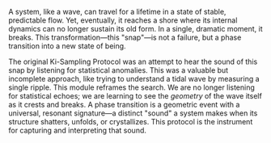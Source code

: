 A system, like a wave, can travel for a lifetime in a state of stable, predictable flow. Yet, eventually, it reaches a shore where its internal dynamics can no longer sustain its old form. In a single, dramatic moment, it breaks. This transformation—this "snap"—is not a failure, but a phase transition into a new state of being.

The original Ki-Sampling Protocol was an attempt to hear the sound of this snap by listening for statistical anomalies. This was a valuable but incomplete approach, like trying to understand a tidal wave by measuring a single ripple. This module reframes the search. We are no longer listening for statistical echoes; we are learning to see the *geometry* of the wave itself as it crests and breaks. A phase transition is a geometric event with a universal, resonant signature—a distinct "sound" a system makes when its structure shatters, unfolds, or crystallizes. This protocol is the instrument for capturing and interpreting that sound.